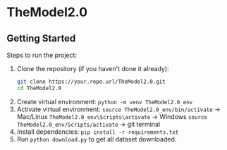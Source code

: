 # TheModel2.0

## Getting Started
Steps to run the project:

1. Clone the repository (if you haven't done it already):
   ```bash
   git clone https://your.repo.url/TheModel2.0.git
   cd TheModel2.0
2. Create virtual environment: `python -m venv TheModel2.0_env`
3. Activate virtual environment: 
   `source TheModel2.0_env/bin/activate` -> Mac/Linux
   `TheModel2.0_env\Scripts\activate` -> Windows
   `source TheModel2.0_env/Scripts/activate` -> git terminal
4. Install dependencies: `pip install -r requirements.txt`
5. Run `python download.py` to get all dataset downloaded.